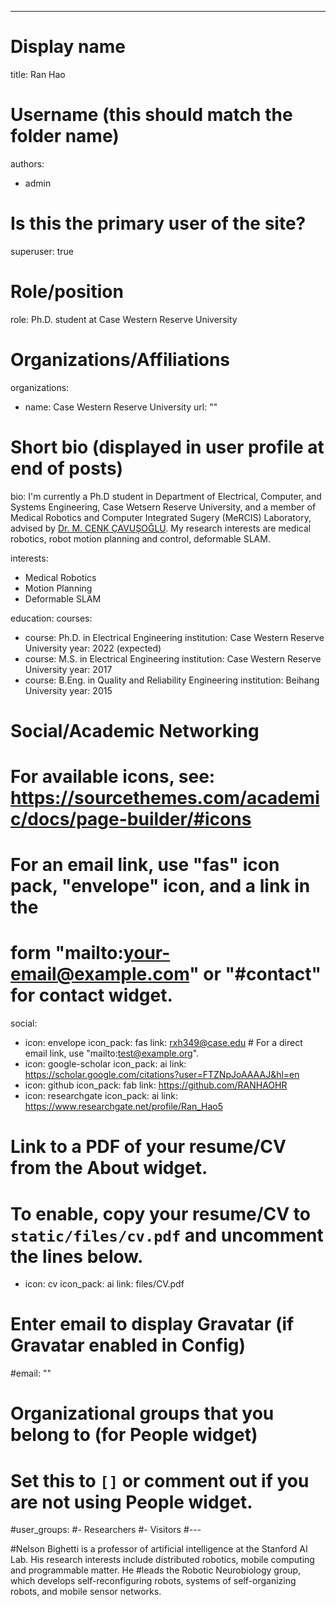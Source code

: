 ---
# Display name
title: Ran Hao

# Username (this should match the folder name)
authors:
- admin

# Is this the primary user of the site?
superuser: true

# Role/position
role: Ph.D. student at Case Western Reserve University

# Organizations/Affiliations
organizations:
- name: Case Western Reserve University
  url: ""

# Short bio (displayed in user profile at end of posts)
bio: I'm currently a Ph.D student in Department of Electrical, Computer, and Systems Engineering, Case Wetsern Reserve University, and a member of Medical Robotics and Computer Integrated Sugery (MeRCIS) Laboratory, advised by <a href="http://engr.case.edu/cavusoglu_cenk/Home.html">Dr. M. CENK ÇAVUŞOĞLU</a>. My research interests are medical robotics, robot motion planning and control, deformable SLAM.

interests:
- Medical Robotics
- Motion Planning
- Deformable SLAM

education:
  courses:
  - course: Ph.D. in Electrical Engineering
    institution: Case Western Reserve University
    year: 2022 (expected)
  - course: M.S. in Electrical Engineering
    institution: Case Western Reserve University
    year: 2017
  - course: B.Eng. in Quality and Reliability Engineering
    institution: Beihang University
    year: 2015

# Social/Academic Networking
# For available icons, see: https://sourcethemes.com/academic/docs/page-builder/#icons
#   For an email link, use "fas" icon pack, "envelope" icon, and a link in the
#   form "mailto:your-email@example.com" or "#contact" for contact widget.
social:
- icon: envelope
  icon_pack: fas
  link: rxh349@case.edu  # For a direct email link, use "mailto:test@example.org".
- icon: google-scholar
  icon_pack: ai
  link: https://scholar.google.com/citations?user=FTZNpJoAAAAJ&hl=en
- icon: github
  icon_pack: fab
  link: https://github.com/RANHAOHR
- icon: researchgate
  icon_pack: ai
  link: https://www.researchgate.net/profile/Ran_Hao5

# Link to a PDF of your resume/CV from the About widget.
# To enable, copy your resume/CV to `static/files/cv.pdf` and uncomment the lines below.
- icon: cv
  icon_pack: ai
  link: files/CV.pdf

# Enter email to display Gravatar (if Gravatar enabled in Config)
#email: ""

# Organizational groups that you belong to (for People widget)
#   Set this to `[]` or comment out if you are not using People widget.
#user_groups:
#- Researchers
#- Visitors
#---

#Nelson Bighetti is a professor of artificial intelligence at the Stanford AI Lab. His research interests include distributed robotics, mobile computing and programmable matter. He #leads the Robotic Neurobiology group, which develops self-reconfiguring robots, systems of self-organizing robots, and mobile sensor networks.